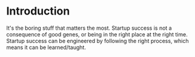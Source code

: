 # Introduction
It's the boring stuff that matters the most. Startup success is not a consequence of good genes, or being in the right place at the right time. Startup success can be engineered by following the right process, which means it can be learned/taught.












